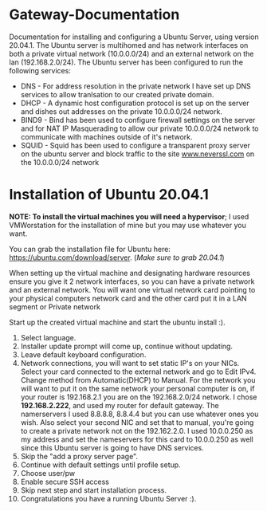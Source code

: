 # Gateway-Documentation
Documentation for installing and configuring a Ubuntu Server, using version 20.04.1.
The Ubuntu server is multihomed and has network interfaces on both a private virtual network (10.0.0.0/24) and an external network on the lan (192.168.2.0/24).
The Ubuntu server has been configured to run the following services:
* DNS - For address resolution in the private network I have set up DNS services to allow tranlsation to our created private domain.
* DHCP - A dynamic host configuration protocol is set up on the server and dishes out addresses on the private 10.0.0.0/24 network.
* BIND9 - Bind has been used to configure firewall settings on the server and for NAT IP Masquerading to allow our private 10.0.0.0/24 network to communicate with machines outside of it's network.
* SQUID - Squid has been used to configure a transparent proxy server on the ubuntu server and block traffic to the site www.neverssl.com on the 10.0.0.0/24 network

# Installation of Ubuntu 20.04.1
**NOTE: To install the virtual machines you will need a hypervisor**; I used VMWorstation for the installation of mine but you may use whatever you want.

You can grab the installation file for Ubuntu here: https://ubuntu.com/download/server. (_Make sure to grab 20.04.1_)

When setting up the virtual machine and designating hardware resources ensure you give it 2 network interfaces, so you can have a private network and an external network. You will want one virtual network card pointing to your physical computers network card and the other card put it in a LAN segment or Private network

Start up the created virtual machine and start the ubuntu install :).
1. Select language.
2. Installer update prompt will come up, continue without updating.
3. Leave default keyboard configuration.
4. Network connections, you will want to set static IP's on your NICs. Select your card connected to the external network and go to Edit IPv4. Change method from Automatic(DHCP) to Manual. For the network you will want to put it on the same network your personal computer is on, if your router is 192.168.2.1 you are on the 192.168.2.0/24 network. I chose **192.168.2.222**, and used my router for default gateway. The namerservers I used 8.8.8.8, 8.8.4.4 but you can use whatever ones you wish. Also select your second NIC and set that to manual, you're going to create a private network not on the 192.162.2.0. I used 10.0.0.250 as my address and set the nameservers for this card to 10.0.0.250 as well since this Ubuntu server is going to have DNS services.
5. Skip the "add a proxy server page".
6. Continue with default settings until profile setup.
7. Choose user/pw
8. Enable secure SSH access
9. Skip next step and start installation process.
10. Congratulations you have a running Ubuntu Server :).
